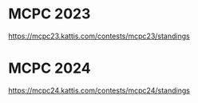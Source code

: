# MCPC 2023
https://mcpc23.kattis.com/contests/mcpc23/standings

# MCPC 2024
https://mcpc24.kattis.com/contests/mcpc24/standings